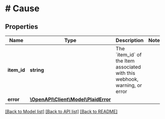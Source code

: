 # # Cause

## Properties

Name | Type | Description | Notes
------------ | ------------- | ------------- | -------------
**item_id** | **string** | The &#x60;item_id&#x60; of the Item associated with this webhook, warning, or error |
**error** | [**\OpenAPI\Client\Model\PlaidError**](PlaidError.md) |  |

[[Back to Model list]](../../README.md#models) [[Back to API list]](../../README.md#endpoints) [[Back to README]](../../README.md)
